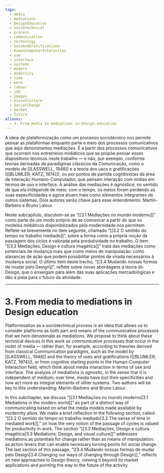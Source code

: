 ```yaml
---
tags:
  - media
  - mediations
  - DesignEducation
  - sociotechnical
  - process
  - communication
  - technology
  - UsesAndGratifications
  - HumanComputerInteraction
  - use
  - interface
  - systems
  - modern
  - modernity
  - time
  - work
  - labour
  - job
  - images
  - VisualCulture
  - SocialChange
  - market
  - future
aliases:
  - 3. From media to mediations in Design education
---
```

A ideia de plataformização como um processo sociotécnico nos permite pensar as plataformas enquanto parte e meio dos processos comunicativos que aqui denominamos mediações. É a partir dos processos comunicativos que ocorrem nos entremeios midiáticos que se propõe pensar esses dispositivos técnicos neste trabalho — e não, por exemplo, conforme teorias derivadas de paradigmas clássicos da Comunicação, como o modelo de [[LASSWELL, 1948]] e a teoria dos usos e gratificações ([[BLUMLER; KATZ, 1974]]), ou por pontos de partida cognitivistas da área de Interação Humano-Computador, que pensam interação com mídias em termos de uso e interface. A análise das mediações é _agnóstica_, no sentido de que ela independe de meio; com o tempo, os meios foram perdendo as suas especificidades e agora atuam mais como elementos integrantes de outros sistemas. Dois autores serão chave para esse entendimento: Martín-Barbero e Bruno Latour.

Neste subcapítulo, discutem-se as “[[3.1 Mediações no mundo moderno]]” como parte de um modo próprio de se comunicar a partir do que os modelos midiáticos disponibilizados pela modernidade nos permitem. Reflete-se brevemente no item seguinte, chamado “[[3.2 O sentido do tempo no trabalho mediado]]”, sobre a forma como a própria noção da passagem dos ciclos é valorada pela produtividade no  trabalho. O item “[[3.3 Mediações, Design e cultura imagética]]” trata das mediações como potenciais de mudança mais que como meios de manipulação: como alavancas de ação que podem possibilitar pontos de virada necessários à mudança social. O último item deste trecho, “[[3.4 Mudando nossas formas de mudar pelo Design]]”, reflete sobre novas abordagens à teoria do Design, que o enxergam para além das suas aplicações mercadológicas e dão a pista para o futuro da atividade.

---
# 3. From media to mediations in Design education
Platformisation as a sociotechnical process is an ideia that allows us to consider platforms as both part and means of the communicative processes that we here denominate as mediations. We propose to think about these technical devices in this work as communicative processes that occur in the midst of media — rather than, for example, according to theories derived from classical Communication paradigms, such as the model by [[LASSWELL, 1948]] and the theory of uses and gratifications ([[BLUMLER; KATZ, 1974]]), or from cognitive starting points in the Human-Computer Interaction field, which think about media interaction in terms of use and interface. The analysis of mediations is _agnostic_, in the sense that it is independent of medium; over time, media have lost their specificities and now act more as integral elements of other systems. Two authors will be key to this understanding: Martín-Barbero and Bruno Latour.

In this subchapter, we discuss “[[3.1 Mediações no mundo moderno|3.1 Mediations in the modern world]]” as part of a distinct way of communicating based on what the media models made available by modernity allow. We make a brief reflection in the following section, called “[[3.2 O sentido do tempo no trabalho mediado|3.2 The sense of time in mediated work]],” on how the very notion of the passage of cycles is valued for productivity in work. The section “[[3.3 Mediações, Design e cultura imagética|3.3 Mediations, Design, and visual culture]]” addresses mediations as potentials for change rather than as means of manipulation: as action levers that can enable necessary turning points for social change. The last section of this passage, “[[3.4 Mudando nossas formas de mudar pelo Design|3.4 Changing our ways of changing through Design]],” reflects on new approaches to Design theory, viewing it beyond its market applications and pointing the way to the future of the activity.